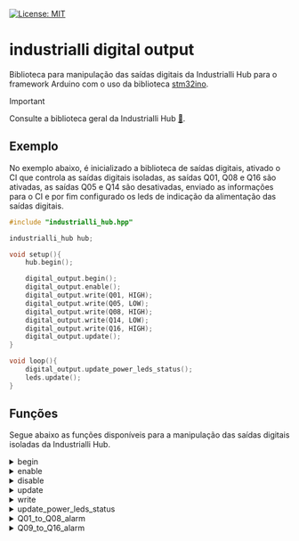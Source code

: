 [![License: MIT](https://img.shields.io/badge/License-MIT-yellow.svg)](https://opensource.org/licenses/MIT)

# industrialli digital output

Biblioteca para manipulação das saídas digitais da Industrialli Hub para o framework Arduino com o uso da biblioteca [stm32ino](https://github.com/stm32duino/).

> [!IMPORTANT]  
> Consulte a biblioteca geral da Industrialli Hub [🔗](https://github.com/Industrialli/Industrialli-Hub).

## Exemplo
No exemplo abaixo, é inicializado a biblioteca de saídas digitais, ativado o CI que controla as saídas digitais isoladas, as saídas Q01, Q08 e Q16 são ativadas, as saídas Q05 e Q14 são desativadas, enviado as informações para o CI e por fim configurado os leds de indicação da alimentação das saídas digitais.

```cpp
#include "industrialli_hub.hpp"

industrialli_hub hub;

void setup(){
    hub.begin();

    digital_output.begin();
    digital_output.enable();
    digital_output.write(Q01, HIGH);
    digital_output.write(Q05, LOW);
    digital_output.write(Q08, HIGH);
    digital_output.write(Q14, LOW);
    digital_output.write(Q16, HIGH);
    digital_output.update();
}

void loop(){
    digital_output.update_power_leds_status();
    leds.update();
}
```

## Funções

Segue abaixo as funções disponíveis para a manipulação das saídas digitais isoladas da Industrialli Hub.

<details>
<summary>begin</summary>

Inicializa as saídas digitais.

**Parâmetros:** void

**Retorno:** void

**Exemplo**
```cpp
void setup(){
    hub.begin();
    digital_output.begin();
}
```
</details>

<details>
<summary>enable</summary>

Ativa o CI que controla as saídas digitais isoladas.

**Parâmetros:** void

**Retorno:** void

**Exemplo**
```cpp
void setup(){
    hub.begin();
    digital_output.begin();
    digital_output.enable();
}
```
</details>

<details>
<summary>disable</summary>

Desativa o CI que controla as saídas digitais isoladas.

**Parâmetros:** void

**Retorno:** void

**Exemplo**
```cpp
void setup(){
    hub.begin();
    digital_output.begin();
    digital_output.disable();
}
```
</details>


<details>
<summary>update</summary>

Envia as configurações de quais saídas devem ser ativadas ou desativadas para o CI.

**Parâmetros:** void

**Retorno:** void

**Exemplo**
```cpp
void setup(){
    hub.begin();

    digital_output.begin();
    digital_output.enable();
    digital_output.write(Q01, HIGH);
    digital_output.update();
}

void loop(){
    digital_output.write(Q01, LOW);
    digital_output.update();

    leds.update();
}
```
</details>

<details>
<summary>write</summary>

Configura uma saída digital como ligada ou desligada.

**Parâmetros:** 
- uint8_t: Enum das saídas digítais: Q01, Q02, ... Q16.
- bool: Valor da saída digital: 0/LOW para desligar a saída digital e 1/HIGH para ligar a saída digital.

**Retorno:** void

**Exemplo**
```cpp
void setup(){
    hub.begin();

    digital_output.begin();
    digital_output.enable();
    digital_output.write(Q01, HIGH);
    digital_output.write(Q05, LOW);
    digital_output.write(Q08, HIGH);
    digital_output.write(Q14, LOW);
    digital_output.write(Q16, HIGH);
    digital_output.update();
}

void loop(){
    leds.update();
}
```
</details>

<details>
<summary>update_power_leds_status</summary>

Configura os leds de indicação da alimentação das saídas digitais. As saídas digitais Q01 ... Q08 possuem alimentação dedicada, com led indicador V01. E as saídas digitais Q09 ... Q016 possuem alimentação dedicada, com led indicador V02.

**Parâmetros:** void

**Retorno:** void

**Exemplo**
```cpp
void loop(){
    digital_output.update_power_leds_status();
    leds.update();
}

```
</details>

<details>
<summary>Q01_to_Q08_alarm</summary>

Retorna o status da alimentação das saídas digitais de Q01 até Q08.

**Parâmetros:** void

**Retorno:** 
- bool: retorna verdadeiro se houver alguma anomalia nas entradas digitais entre Q01 e Q08.

**Exemplo**
```cpp
void loop(){
    if(Q01_to_Q08_alarm()){
        error = true;
    }

    leds.update();
}

```
</details>

<details>
<summary>Q09_to_Q16_alarm</summary>

Retorna o status das saídas digitais de Q09 até Q16.

**Parâmetros:** void

**Retorno:** 
- bool: retorna verdadeiro se houver alguma anomalia nas entradas digitais entre Q09 e Q16.

**Exemplo**
```cpp
void loop(){
    if(Q09_to_Q16_alarm()){
        error = true;
    }

    leds.update();
}

```
</details>
